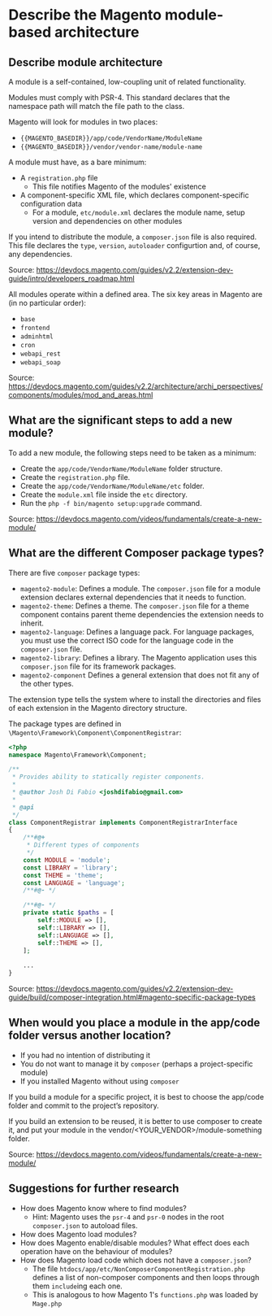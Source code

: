 # Describe the Magento module-based architecture

## Describe module architecture

A module is a self-contained, low-coupling unit of related functionality.

Modules must comply with PSR-4. This standard declares that the namespace path will match the file path to the class.

Magento will look for modules in two places:

* `{{MAGENTO_BASEDIR}}/app/code/VendorName/ModuleName`
* `{{MAGENTO_BASEDIR}}/vendor/vendor-name/module-name`

A module must have, as a bare minimum:

* A `registration.php` file
    * This file notifies Magento of the modules' existence
* A component-specific XML file, which declares component-specific configuration data
    * For a module, `etc/module.xml` declares the module name, setup version and dependencies on other modules 

If you intend to distribute the module, a `composer.json` file is also required. This file declares the `type`, `version`, `autoloader` configurtion and, of course, any dependencies.

Source: https://devdocs.magento.com/guides/v2.2/extension-dev-guide/intro/developers_roadmap.html

All modules operate within a defined area. The six key areas in Magento are (in no particular order):

* `base`
* `frontend`
* `adminhtml`
* `cron`
* `webapi_rest` 
* `webapi_soap` 

Source: https://devdocs.magento.com/guides/v2.2/architecture/archi_perspectives/components/modules/mod_and_areas.html

## What are the significant steps to add a new module?

To add a new module, the following steps need to be taken as a minimum:

* Create the `app/code/VendorName/ModuleName` folder structure.
* Create the `registration.php` file.
* Create the `app/code/VendorName/ModuleName/etc` folder.
* Create the `module.xml` file inside the `etc` directory.
* Run the `php -f bin/magento setup:upgrade` command.

Source: https://devdocs.magento.com/videos/fundamentals/create-a-new-module/

## What are the different Composer package types?

There are five `composer` package types:

* `magento2-module`: Defines a module. The `composer.json` file for a module extension declares external dependencies that it needs to function.
* `magento2-theme`: Defines a theme. The `composer.json` file for a theme component contains parent theme dependencies the extension needs to inherit.
* `magento2-language`: Defines a language pack. For language packages, you must use the correct ISO code for the language code in the `composer.json` file.
* `magento2-library`: Defines a library. The Magento application uses this `composer.json` file for its framework packages.
* `magento2-component` Defines a general extension that does not fit any of the other types.

The extension type tells the system where to install the directories and files of each extension in the Magento directory structure.

The package types are defined in `\Magento\Framework\Component\ComponentRegistrar`:

```php
<?php
namespace Magento\Framework\Component;

/**
 * Provides ability to statically register components.
 *
 * @author Josh Di Fabio <joshdifabio@gmail.com>
 *
 * @api
 */
class ComponentRegistrar implements ComponentRegistrarInterface
{
    /**#@+
     * Different types of components
     */
    const MODULE = 'module';
    const LIBRARY = 'library';
    const THEME = 'theme';
    const LANGUAGE = 'language';
    /**#@- */

    /**#@- */
    private static $paths = [
        self::MODULE => [],
        self::LIBRARY => [],
        self::LANGUAGE => [],
        self::THEME => [],
    ];
    
    ...
}
```
Source: https://devdocs.magento.com/guides/v2.2/extension-dev-guide/build/composer-integration.html#magento-specific-package-types
 
## When would you place a module in the app/code folder versus another location?

* If you had no intention of distributing it
* You do not want to manage it by `composer` (perhaps a project-specific module)
* If you installed Magento without using `composer` 

If you build a module for a specific project, it is best to choose the app/code folder and commit to the project’s repository.

If you build an extension to be reused, it is better to use composer to create it, and put your module in the vendor/<YOUR_VENDOR>/module-something folder.

Source: https://devdocs.magento.com/videos/fundamentals/create-a-new-module/

## Suggestions for further research

* How does Magento know where to find modules?
    * Hint: Magento uses the `psr-4` and `psr-0` nodes in the root `composer.json` to autoload files.
* How does Magento load modules?
* How does Magento enable/disable modules? What effect does each operation have on the behaviour of modules?
* How does Magento load code which does not have a `composer.json`?
    * The file `htdocs/app/etc/NonComposerComponentRegistration.php` defines a list of non-composer components and then loops through them `include`ing each one.
    * This is analogous to how Magento 1's `functions.php` was loaded by `Mage.php`